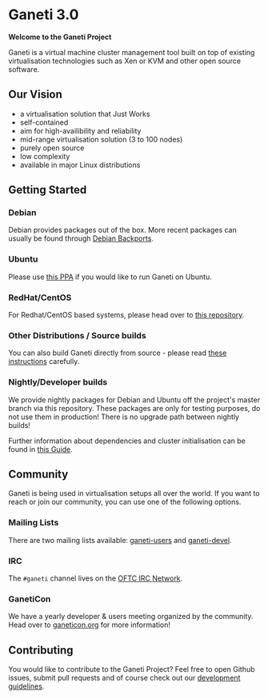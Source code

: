 # Ganeti 3.0

**Welcome to the Ganeti Project**

Ganeti is a virtual machine cluster management tool built on top of existing virtualisation technologies such as Xen or KVM and other open source software.

## Our Vision
 * a virtualisation solution that Just Works
 * self-contained
 * aim for high-availibility and reliability
 * mid-range virtualisation solution (3 to 100 nodes)
 * purely open source
 * low complexity
 * available in major Linux distributions

## Getting Started
### Debian
Debian provides packages out of the box. More recent packages can usually be found through [Debian Backports](https://backports.debian.org/).

### Ubuntu
Please use [this PPA](https://launchpad.net/~pkg-ganeti-devel/+archive/ubuntu/lts) if you would like to run Ganeti on Ubuntu.

### RedHat/CentOS
For Redhat/CentOS based systems, please head over to [this repository](https://jfut.integ.jp/linux/ganeti/).

### Other Distributions / Source builds
You can also build Ganeti directly from source - please read [these instructions](https://github.com/ganeti/ganeti/blob/master/INSTALL) carefully.

### Nightly/Developer builds
We provide nightly packages for Debian and Ubuntu off the project's master branch via this repository.
These packages are only for testing purposes, do not use them in production! There is no upgrade path between nightly builds!

Further information about dependencies and cluster initialisation can be found in [this Guide](https://docs.ganeti.org/docs/ganeti/3.0/html/install.html).

## Community
Ganeti is being used in virtualisation setups all over the world. If you want to reach or join our community, you can use one of the following options.

### Mailing Lists
There are two mailing lists available: [ganeti-users](https://groups.google.com/g/ganeti) and [ganeti-devel](https://groups.google.com/g/ganeti-devel).

### IRC
The `#ganeti` channel lives on the [OFTC IRC Network](https://www.oftc.net/).

### GanetiCon
We have a yearly developer & users meeting organized by the community. Head over to [ganeticon.org](https://ganeticon.org/) for more information!

## Contributing
You would like to contribute to the Ganeti Project? Feel free to open Github issues, submit pull requests and of course check out our [development guidelines](https://github.com/ganeti/ganeti/wiki#development).
